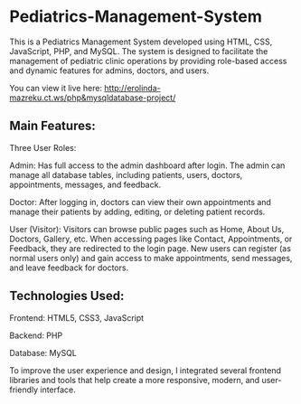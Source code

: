 # Pediatrics-Management-System
This is a Pediatrics Management System developed using HTML, CSS, JavaScript, PHP, and MySQL. The system is designed to facilitate the management of pediatric clinic operations by providing role-based access and dynamic features for admins, doctors, and users.

You can view it live here: http://erolinda-mazreku.ct.ws/php&mysqldatabase-project/

## Main Features:
Three User Roles:

Admin: Has full access to the admin dashboard after login. The admin can manage all database tables, including patients, users, doctors, appointments, messages, and feedback.

Doctor: After logging in, doctors can view their own appointments and manage their patients by adding, editing, or deleting patient records.

User (Visitor): Visitors can browse public pages such as Home, About Us, Doctors, Gallery, etc. When accessing pages like Contact, Appointments, or Feedback, they are redirected to the login page. New users can register (as normal users only) and gain access to make appointments, send messages, and leave feedback for doctors.

## Technologies Used:
Frontend: HTML5, CSS3, JavaScript

Backend: PHP

Database: MySQL

To improve the user experience and design, I integrated several frontend libraries and tools that help create a more responsive, modern, and user-friendly interface. 
